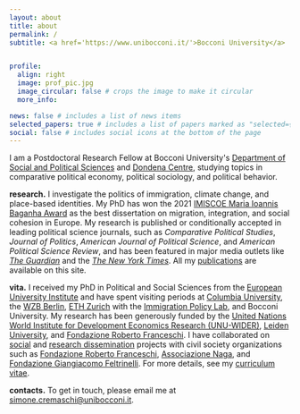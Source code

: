 ```yaml
---
layout: about
title: about
permalink: /
subtitle: <a href='https://www.unibocconi.it/'>Bocconi University</a>


profile:
  align: right
  image: prof_pic.jpg
  image_circular: false # crops the image to make it circular
  more_info: 

news: false # includes a list of news items
selected_papers: true # includes a list of papers marked as "selected={true}"
social: false # includes social icons at the bottom of the page
---
```


I am a Postdoctoral Research Fellow at Bocconi University's [Department of Social and Political Sciences](https://sps.unibocconi.eu/) and [Dondena Centre](https://dondena.unibocconi.eu/research-areas/politics-and-institutions-unit), studying topics in comparative political economy, political sociology, and political behavior.

**research.** I investigate the politics of immigration, climate change, and place-based identities. My PhD has won the 2021 [IMISCOE Maria Ioannis Baganha Award](https://www.imiscoe.org/news-and-blog/news/network-news/1345-maria-baganha-award-winner-2021-simone-cremaschi) as the best dissertation on migration, integration, and social cohesion in Europe. My research is published or conditionally accepted in leading political science journals, such as *Comparative Political Studies*, *Journal of Politics*, *American Journal of
Political Science*, and *American Political Science Review*, and has been featured in major media
outlets like [*The Guardian*](https://www.theguardian.com/commentisfree/article/2024/aug/02/europe-far-right-labour-nhs-nigel-farage?CMP=share_btn_url) and the [*The New York Times*](https://www.nytimes.com/2024/08/10/business/economy/uk-riots-economy.html?smid=nytcore-android-share). All my [publications](https://simonecremaschi.com/publications/) are available on this site.

**vita.** I received my PhD in Political and Social Sciences from the [European University Institute](https://www.eui.eu/en/academic-units/political-and-social-sciences) and have spent visiting periods at [Columbia University](https://sociology.columbia.edu/), the [WZB Berlin](https://wzb.eu/en), [ETH Zurich](https://ethz.ch/de.html) with the [Immigration Policy Lab](https://immigrationlab.org/), and Bocconi University. My research has been generously funded by the [United Nations World Institute for Development Economics Research (UNU-WIDER)](https://www.wider.unu.edu/project/institutional-legacies-violent-conflict), [Leiden University](https://www.universiteitleiden.nl/), and [Fondazione Roberto Franceschi](https://www.fondfranceschi.it/). I have collaborated on [social](https://simonecremaschi.com/action/) and [research dissemination](https://simonecremaschi.com/media/) projects with civil society organizations such as [Fondazione Roberto Franceschi](https://www.fondfranceschi.it/), [Associazione Naga](https://naga.it/), and [Fondazione Giangiacomo Feltrinelli](https://fondazionefeltrinelli.it/). For more details, see my [curriculum vitae](https://simonecremaschi.com/assets/pdf/cv_web.pdf).

**contacts.** To get in touch, please email me at [simone.cremaschi@unibocconi.it](mailto:simone.cremaschi@unibocconi.it). 


<!--- **research.** My research investigates the micro-foundations of political conflict over immigration and its interactions with macro societal change and group identities. I address the following key questions:

*immigrant exploitation and ethnic boundary making.* How demand for exploited farm labor enables immigrants' underground organization and shapes their ethnic community choices;

*access to public services and support for the far-right.* How public service deprivation generates a lasting sense of abandonment by the state and strenghtens support for anti-immigrant political platforms;

*collective memory and anti-fascism.* How local communities preserve memories of armed resistance to fascism and mobilize them to counter contemporary far-right pressures;

 *the electoral consequences of climate change.* Why climate-related natural disasters may fail to increase support for environmental policy and instead strenghten far-right parties.

I combine multiple types of methods and evidence, often involving extensive qualitative fieldwork and design-based causal inference, and developing new approaches to combine the two. --->

